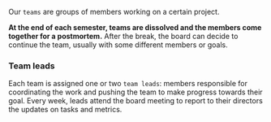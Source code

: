 
Our `teams` are groups of members working on a certain project. 

__At the end of each semester, teams are dissolved and the members come together for a postmortem.__ After the break, the board can decide to continue the team, usually with some different members or goals.

### Team leads

Each team is assigned one or two `team leads`: members responsible for coordinating the work and pushing the team to make progress towards their goal. Every week, leads attend the board meeting to report to their directors the updates on tasks and metrics.
